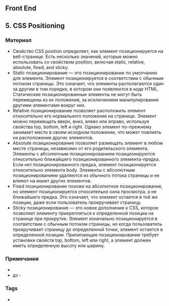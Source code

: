 ## Front End
## 5. CSS Positioning 

### Материал
* Свойство CSS position определяет, как элемент позиционируется на веб-странице. Есть несколько значений, которые можно использовать со свойством position, включая static, relative, absolute, fixed, and sticky.
* Static позиционирование — это позиционирование по умолчанию для элемента. Элемент позиционируется в соответствии с обычным потоком страницы. Это означает, что элементы располагаются один за другим в том порядке, в котором они появляются в коде HTML. Статические позиционированные элементы не могут быть перемещены из их положения, за исключением манипулирования другими элементами вокруг них.
* Relative позиционирование позволяет расположить элемент относительно его нормального положения на странице. Элемент можно перемещать вверх, вниз, влево или вправо, используя свойства top, bottom, left и right. Однако элемент по-прежнему занимает место в своем исходном положении, что может повлиять на расположение других элементов.
* Absolute позиционирование позволяет размещать элемент в любом месте страницы, независимо от его родительского элемента. Элементы с абсолютным позиционированием позиционируются относительно ближайшего позиционированного элемента-предка. Если нет позиционированного предка, элемент позиционируется относительно элемента body. Элементы с абсолютным позиционированием удаляются из обычного потока страницы и не влияют на макет других элементов.
* Fixed позиционирование похоже на абсолютное позиционирование, но элемент позиционируется относительно окна просмотра, а не ближайшего предка. Это означает, что элемент остается в той же позиции, даже если пользователь прокручивает страницу.
* Sticky позиционирование — это новое дополнение к CSS, которое позволяет элементу прикрепляться к определенной позиции на странице при прокрутке. Элемент изначально позиционируется в соответствии с обычным потоком страницы, но когда пользователь прокручивает страницу до определенной точки, элемент остается в определенной позиции. Прилипающее позиционирование требует установки свойств top, bottom, left или right, а элемент должен иметь определенную высоту или ширину.


### Примечания
* 
* дз - 


### Tags
* <link rel="stylesheet" href="./style.css" />


